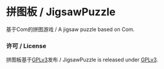 # 拼图板 / JigsawPuzzle
基于Com的拼图游戏 / A jigsaw puzzle based on Com.

### 许可 / License
拼图板基于[GPLv3](WinFormApp/LicenseInfo/GPLv3.txt)发布 / JigsawPuzzle is released under [GPLv3](WinFormApp/LicenseInfo/GPLv3.txt).
